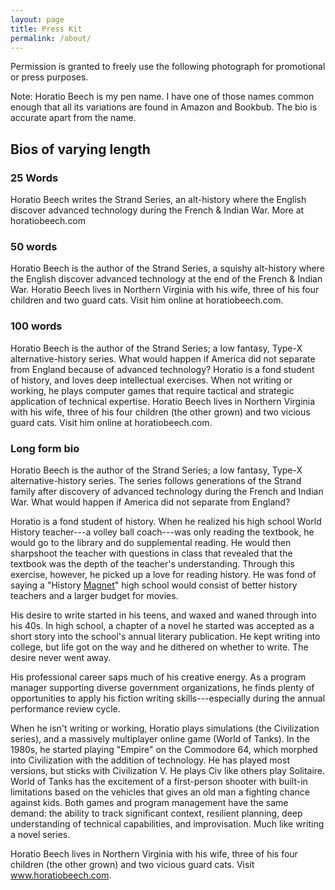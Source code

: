 ```yaml
---
layout: page
title: Press Kit
permalink: /about/
---
```


Permission is granted to freely use the following photograph for promotional or press purposes.

Note: Horatio Beech is my pen name. I have one of those names common enough that all its variations are found in Amazon and Bookbub. The bio is accurate apart from the name.

## Bios of varying length

### 25 Words

<!-- Hugo Award-winner Mary Robinette Kowal is the author of: The Glamourist Histories series, Ghost Talkers and the Lady Astronaut series. Her stories appear in Uncanny, Cosmos, and Asimov’s. -->

Horatio Beech writes the Strand Series, an alt-history where the English discover advanced technology during the French & Indian War. More at horatiobeech.com

### 50 words

<!-- Mary Robinette Kowal is the author of Ghost Talkers, The Glamourist Histories series, and the Lady Astronaut series. She is the President of SFWA, part of the award-wining podcast Writing Excuses and a four-time Hugo Award winner. Her short fiction appears in Uncanny, Tor.com, and Asimov’s.
Mary Robinette, a professional puppeteer, lives in Nashville.
Visit him online at horatiobeech.com. -->

Horatio Beech is the author of the Strand Series, a squishy alt-history where the English discover advanced technology at the end of the French & Indian War.
Horatio Beech lives in Northern Virginia with his wife, three of his four children and two guard cats. 
Visit him online at horatiobeech.com.

### 100 words

<!-- 85 words, really -->

<!-- Mary Robinette Kowal is the author of The Glamourist Histories series, Ghost Talkers, and the Lady Astronaut series. She’s the President of SFWA, part of the award-winning podcast Writing Excuses and has received the Astounding Award for Best New Writer, four Hugo awards, the Nebula and Locus awards. Her stories appear in Asimov’s, Uncanny, and several Year’s Best anthologies. Mary Robinette, a professional puppeteer, also performs as a voice actor (SAG/AFTRA), recording fiction for authors including Seanan McGuire, Cory Doctorow, and John Scalzi. She lives in Nashville with her husband Rob and over a dozen manual typewriters.
Visit horatiobeech.com -->
Horatio Beech is the author of the Strand Series; a low fantasy, Type-X alternative-history series. What would happen if America did not separate from England because of advanced technology?
Horatio is a fond student of history, and loves deep intellectual exercises. When not writing or working, he plays computer games that require tactical and strategic application of technical expertise.
Horatio Beech lives in Northern Virginia with his wife, three of his four children (the other grown) and two vicious guard cats. 
Visit him online at horatiobeech.com.

<!-- ### 150 words

Mary Robinette Kowal is the author of the Lady Astronaut series and historical fantasy novels: The Glamourist Histories series and Ghost Talkers. She’s the President of SFWA, a member of the award-winning podcast Writing Excuses and has received the Astounding Award for Best New Writer, four Hugo awards, the RT Reviews award for Best Fantasy Novel, the Nebula, and Locus awards. Stories have appeared in Strange Horizons, Asimov’s, several Year’s Best anthologies and her collections Word Puppets and Scenting the Dark and Other Stories.

Her novel Calculating Stars is one of only eighteen novels to win the Hugo, Nebula and Locus awards in a single year.

As a professional puppeteer and voice actor (SAG/AFTRA), Mary Robinette has performed for LazyTown (CBS), the Center for Puppetry Arts, Jim Henson Pictures, and founded Other Hand Productions. Her designs have garnered two UNIMA-USA Citations of Excellence, the highest award an American puppeteer can achieve. She records fiction for authors such as Seanan McGuire, Cory Doctorow and John Scalzi.

Horatio Beech lives in Northern Virginia with his wife, three of his four children (the other grown) and two vicious guard cats.
Visit horatiobeech.com. -->

### Long form bio

<!-- Nebula and Hugo Award-winning author, Mary Robinette Kowal is a novelist and professional puppeteer. In 2008 she won the Astounding Award for Best New Writer and her debut novel Shades of Milk and Honey (Tor 2010) was nominated for the 2010 Nebula Award for Best Novel. In 2019, the first book in the Lady Astronaut series The Calculating Stars (Tor 2018), won the Hugo, Nebula and Locus awards, becoming one of only eighteen novels to do so. Her stories have appeared in Strange Horizons, Asimov’s, and several Year’s Best anthologies, as well as in her collection Scenting the Dark and Other Stories from Subterranean Press. Her short story collection Word Puppets was published in 2015, and includes both of her Hugo Award-winning stories in addition to fifteen others, running the full range of speculative fiction. In 2016, her World War I fantasy novel Ghost Talkers was published by Tor books, followed in 2018 by her alternate history Lady Astronaut series.

As of 2019, Kowal is the President of the Science Fiction and Fantasy Writers of America.

In 2011, after several appearances as a guest star on the podcast Writing Excuses, Kowal became a permanent member of the cast. In 2013, the seventh season of the podcast won the Hugo Award for Best Related Work. Her involvement in the podcast also contributed to the creation of the Shadows Beneath anthology, in which Kowal and her three co-hosts contributed short stories alongside materials charting the unique creative process of each author.

Kowal is also an award-winning puppeteer. In high school, she took up puppetry as a hobby, but as Kowal says, she “never thought of it as something you could get paid for.” Instead, she went to East Carolina University to pursue an art degree, minoring in theater and speech. While performing as Audrey II in a performance of Little Shop of Horrors, she learned that a professional puppeteer had come to the show. It was a turning point. Kowal went on to intern at the Center for Puppetry Arts in Atlanta, GA. With over twenty years of experience, she has performed for LazyTown (CBS), the Center for Puppetry Arts, Jim Henson Pictures, Sesame Street, and founded Other Hand Productions. Her designs have garnered two UNIMA-USA Citations of Excellence, the highest award an American puppeteer can achieve.

Her career in puppetry consumed much of Kowal’s creative energy for over ten years. Although she wrote in high school and college, it wasn’t until her brother moved his family to China that she began writing again. Like Lewis Carroll and J.M. Barrie, she started creating children’s fantasy as a way to stay connected to her young niece and nephew. Reminded of how much she enjoyed writing, she began submitting short stories and made her first sale in 2005, and her first professional sale to Strange Horizons in 2006.

When she isn’t writing or puppeteering, Kowal brings her speech and theater background to her work as a voice actor. She is a member of SAG/AFTRA. She has recorded audio books and short stories for authors such as Seanan McGuire, Cory Doctorow and John Scalzi. She likes to describe voice acting as “puppetry, without the pain.” -->

Horatio Beech is the author of the Strand Series; a low fantasy, Type-X alternative-history series. The series follows generations of the Strand family after discovery of advanced technology during the French and Indian War. What would happen if America did not separate from England?

Horatio is a fond student of history. When he realized his high school World History teacher---a volley ball coach---was only reading the textbook, he would go to the library and do supplemental reading. He would then sharpshoot the teacher with questions in class that revealed that the textbook was the depth of the teacher's understanding. Through this exercise, however, he picked up a love for reading history. He was fond of saying a "History [Magnet](https://en.wikipedia.org/wiki/Magnet_school)" high school would consist of better history teachers and a larger budget for movies.

His desire to write started in his teens, and waxed and waned through into his 40s. In high school, a chapter of a novel he started was accepted as a short story into the school's annual literary publication. He kept writing into college, but life got on the way and he dithered on whether to write. The desire never went away.

His professional career saps much of his creative energy. As a program manager supporting diverse government organizations, he finds plenty of opportunities to apply his fiction writing skills---especially during the annual performance review cycle.

When he isn't writing or working, Horatio plays simulations (the Civilization series), and a massively multiplayer online game (World of Tanks). In the 1980s, he started playing "Empire" on the Commodore 64, which morphed into Civilization with the addition of technology. He has played most versions, but sticks with Civilization V. He plays Civ like others play Solitaire.
World of Tanks has the excitement of a first-person shooter with built-in limitations based on the vehicles that gives an old man a fighting chance against kids.
Both games and program management have the same demand: the ability to track significant context, resilient planning, deep understanding of technical capabilities, and improvisation. Much like writing a novel series.

Horatio Beech lives in Northern Virginia with his wife, three of his four children (the other grown) and two vicious guard cats. 
Visit www.horatiobeech.com.
